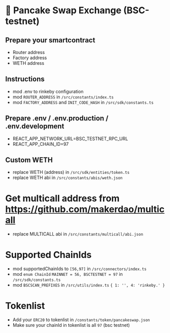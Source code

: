 # :pancakes: Pancake Swap Exchange (BSC-testnet)

## Prepare your smartcontract
- Router address
- Factory address
- WETH address

## Instructions
- mod .env to rinkeby configuration
- mod `ROUTER_ADDRESS` in `/src/constants/index.ts`
- mod `FACTORY_ADDRESS` and `INIT_CODE_HASH` in `/src/sdk/constants.ts`
<!-- - mod `MULTICALL_ADDRESS` in `/src/constants/multicall/index.ts` -->

## Prepare .env / .env.production / .env.development 
- REACT_APP_NETWORK_URL=BSC_TESTNET_RPC_URL
- REACT_APP_CHAIN_ID=97

## Custom WETH
- replace WETH (address) in `/src/sdk/entities/token.ts`
- replace WETH abi in `/src/constants/abis/weth.json`

# Get multicall address from https://github.com/makerdao/multicall
- replace MULTICALL abi in `/src/constants/multicall/abi.json`

# Supported ChainIds
- mod supportedChainIds to `[56,97]` in `/src/connectors/index.ts`
- mod `enum ChainId` `MAINNET = 56, BSCTESTNET = 97` in `/src/sdk/constants.ts`
- mod `BSCSCAN_PREFIXES` in `/src/utils/index.ts`
`{
  1: '',
  4: 'rinkeby.'
}` 

# Tokenlist
- Add your `ERC20` to tokenlist in `/constants/token/pancakeswap.json`
- Make sure your chainId in tokenlist is all `97` (bsc testnet)
